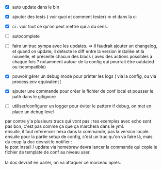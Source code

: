 - [x] auto update dans le bin
- [x] ajouter des tests ( voir quoi et comment tester)
      => et dans la ci

- [x] ci : voir tout ce qu'on peut mettre qui a du sens.

- [ ] autocomplete

- [ ] faire un truc sympa avec les updates.
      => il faudrait ajouter un changelog, et quand on update, il detecte le diff entre la version installée et la nouvelle, et présente chacun des blocs ( avec des actions possibles à chaque fois ? notamment autour de la config qui pourrait être outdated ou incompatible)

- [x] pouvoir gérer un debug mode pour printer les logs ( via la config, ou via process.env equivalent )
- [x] ajouter une commande pour créer le fichier de conf local et pousser le path dans le gitignore

- [ ] utiliser/configurer un logger pour éviter le pattern if debug, on met en place un debug level

par contre y'a plusieurs trucs qui vont pas : tes exemples avec echo sont pas bon, c'est
pas comme ça que ça marchera dans le yml.\
 ensuite, il faut referencer hexa dans la commande, pas la version locale.\
 ensuite pour la partie setup de config, c'est un truc qu'on va faire là, mais du coup la
doc devrait le notifier :\
 le post install / update via homebrew devra lancer la commande qui copie le fichier de
template de conf au niveau user.\
 \
 la doc devrait en parler, on va attaquer ce morceau après.
